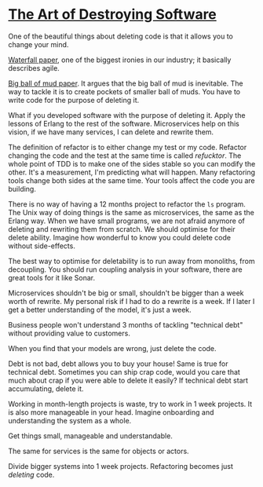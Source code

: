 # [The Art of Destroying Software](https://vimeo.com/108441214)

One of the beautiful things about deleting code is that it allows you to change your mind.

[Waterfall paper](http://www-scf.usc.edu/~csci201/lectures/Lecture11/royce1970.pdf), one of the biggest ironies in our industry; it basically describes agile.

[Big ball of mud paper](https://joeyoder.com/PDFs/mud.pdf). It argues that the big ball of mud is inevitable. The way to tackle it is to create pockets of smaller ball of muds. You have to write code for the purpose of deleting it.


What if you developed software with the purpose of deleting it.
Apply the lessons of Erlang to the rest of the software. Microservices help on this vision, if we have many services, I can delete and rewrite them.

The definition of refactor is to either change my test or my code. Refactor changing the code and the test at the same time is called *refucktor*. The whole point of TDD is to make one of the sides stable so you can modify the other. It's a measurement, I'm predicting what will happen. Many refactoring tools change both sides at the same time. Your tools affect the code you are building.

There is no way of having a 12 months project to refactor the `ls` program. The Unix way of doing things is the same as microservices, the same as the Erlang way. When we have small programs, we are not afraid anymore of deleting and rewriting them from scratch. We should optimise for their delete ability. Imagine how wonderful to know you could delete code without side-effects.

The best way to optimise for deletability is to run away from monoliths, from decoupling. You should run coupling analysis in your software, there are great tools for it like Sonar.

Microservices shouldn't be big or small, shouldn't be bigger than a week worth of rewrite. My personal risk if I had to do a rewrite is a week. If I later I get a better understanding of the model, it's just a week.


Business people won't understand 3 months of tackling "technical debt" without providing value to customers.

When you find that your models are wrong, just delete the code.

Debt is not bad, debt allows you to buy your house! Same is true for technical debt. Sometimes you can ship crap code, would you care that much about crap if you were able to delete it easily? If technical debt start accumulating, delete it.

Working in month-length projects is waste, try to work in 1 week projects. It is also more manageable in your head. Imagine onboarding and understanding the system as a whole.

Get things small, manageable and understandable.

The same for services is the same for objects or actors.

Divide bigger systems into 1 week projects. Refactoring becomes just _deleting_ code.